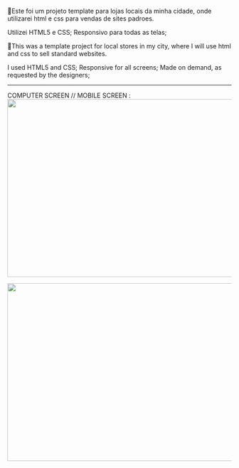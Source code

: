 📢Este foi um projeto template para lojas locais da minha cidade, onde utilizarei html e css para vendas de sites padroes. 

Utilizei HTML5 e CSS; Responsivo para todas as telas;

📢This was a template project for local stores in my city, where I will use html and css to sell standard websites.

I used HTML5 and CSS; Responsive for all screens; Made on demand, as requested by the designers;

-------------------------------------------------------------------------------

COMPUTER SCREEN // MOBILE SCREEN :
<img src="https://media.giphy.com/media/Y2dnFI6sHh6ngOC2ML/giphy.gif" width="800" height="400" />


<img src="https://media.giphy.com/media/5U2iiDTawxVCgjE4UJ/giphy.gif" width="800" height="400" />
